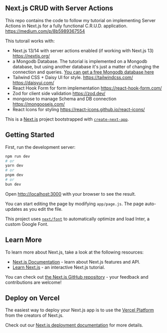 ## Next.js CRUD with Server Actions

This repo contains the code to follow my tutorial on implementing Server Actions in Next.js for a fully functional
C.R.U.D. application. https://medium.com/p/8b5989367554

This tutorail works with:

- Next.js 13/14 with server actions enabled (if working with Next.js 13) https://nextjs.org/
- a Mongodb Database. The tutorial is implemented on a Mongodb database, but using another database it's just a matter
  of changing the connection and
  queries. [You can get a free Mongodb database here](https://www.mongodb.com/products/platform/cloud)
- Tailwind CSS + Daisy UI for style. https://tailwindcss.com/ https://daisyui.com/
- React Hook Form for form implementation https://react-hook-form.com/
- Zod for client side validation https://zod.dev/
- mongoose to manage Schema and DB connection https://mongoosejs.com/
- React Icons for styling https://react-icons.github.io/react-icons/

This is a [Next.js](https://nextjs.org/) project bootstrapped with [`create-next-app`](https://github.com/vercel/next.js/tree/canary/packages/create-next-app).

## Getting Started

First, run the development server:

```bash
npm run dev
# or
yarn dev
# or
pnpm dev
# or
bun dev
```

Open [http://localhost:3000](http://localhost:3000) with your browser to see the result.

You can start editing the page by modifying `app/page.js`. The page auto-updates as you edit the file.

This project uses [`next/font`](https://nextjs.org/docs/basic-features/font-optimization) to automatically optimize and load Inter, a custom Google Font.

## Learn More

To learn more about Next.js, take a look at the following resources:

- [Next.js Documentation](https://nextjs.org/docs) - learn about Next.js features and API.
- [Learn Next.js](https://nextjs.org/learn) - an interactive Next.js tutorial.

You can check out [the Next.js GitHub repository](https://github.com/vercel/next.js/) - your feedback and contributions are welcome!

## Deploy on Vercel

The easiest way to deploy your Next.js app is to use the [Vercel Platform](https://vercel.com/new?utm_medium=default-template&filter=next.js&utm_source=create-next-app&utm_campaign=create-next-app-readme) from the creators of Next.js.

Check out our [Next.js deployment documentation](https://nextjs.org/docs/deployment) for more details.
